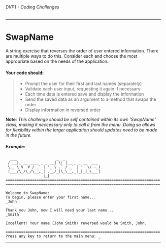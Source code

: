 ###### *DVP1 - Coding Challenges*
---

# SwapName
A string exercise that reverses the order of user entered information. There are multiple ways to do this. Consider each and choose the most appropriate based on the needs of the application.

#### Your code should:
> * Prompt the user for their first and last names (separately)  
> * Validate each user input, requesting it again if necessary
> * Each time data is entered save and display the information
> * Send the saved data as an argument to a method that swaps the order
> * Display information in reversed order


**Note**: *This challenge should be self contained within its own 'SwapName' class, making it neccessary only to call it from the menu. Doing so allows for flexibility within the larger application should updates need to be made in the future.* 

##### Example:

```
  ___                  _  _                
 / __|_ __ ____ _ _ __| \| |__ _ _ __  ___ 
 \__ \ V  V / _` | '_ \ .` / _` | '  \/ -_)
 |___/\_/\_/\__,_| .__/_|\_\__,_|_|_|_\___|
                 |_|                       
======================================================================
======================================================================

Welcome to SwapName:
To begin, please enter your first name...
_John

Thank you John, now I will need your last name...
_Smith

Excellent! Your name (John Smith) reversed would be Smith, John.

======================================================================
Press any key to return to the main menu: _
```
---